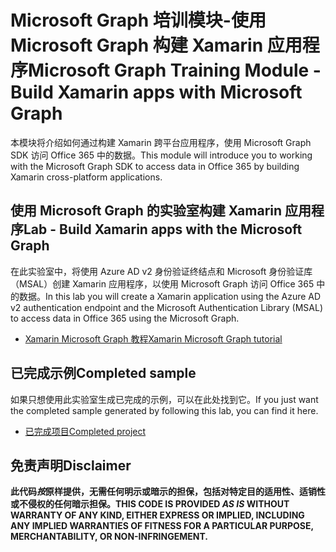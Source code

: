 # <a name="microsoft-graph-training-module---build-xamarin-apps-with-microsoft-graph"></a><span data-ttu-id="7c885-101">Microsoft Graph 培训模块-使用 Microsoft Graph 构建 Xamarin 应用程序</span><span class="sxs-lookup"><span data-stu-id="7c885-101">Microsoft Graph Training Module - Build Xamarin apps with Microsoft Graph</span></span>

<span data-ttu-id="7c885-102">本模块将介绍如何通过构建 Xamarin 跨平台应用程序，使用 Microsoft Graph SDK 访问 Office 365 中的数据。</span><span class="sxs-lookup"><span data-stu-id="7c885-102">This module will introduce you to working with the Microsoft Graph SDK to access data in Office 365 by building Xamarin cross-platform applications.</span></span>

## <a name="lab---build-xamarin-apps-with-the-microsoft-graph"></a><span data-ttu-id="7c885-103">使用 Microsoft Graph 的实验室构建 Xamarin 应用程序</span><span class="sxs-lookup"><span data-stu-id="7c885-103">Lab - Build Xamarin apps with the Microsoft Graph</span></span>

<span data-ttu-id="7c885-104">在此实验室中，将使用 Azure AD v2 身份验证终结点和 Microsoft 身份验证库（MSAL）创建 Xamarin 应用程序，以使用 Microsoft Graph 访问 Office 365 中的数据。</span><span class="sxs-lookup"><span data-stu-id="7c885-104">In this lab you will create a Xamarin application using the Azure AD v2 authentication endpoint and the Microsoft Authentication Library (MSAL) to access data in Office 365 using the Microsoft Graph.</span></span>

- [<span data-ttu-id="7c885-105">Xamarin Microsoft Graph 教程</span><span class="sxs-lookup"><span data-stu-id="7c885-105">Xamarin Microsoft Graph tutorial</span></span>](https://docs.microsoft.com/graph/tutorials/xamarin)

## <a name="completed-sample"></a><span data-ttu-id="7c885-106">已完成示例</span><span class="sxs-lookup"><span data-stu-id="7c885-106">Completed sample</span></span>

<span data-ttu-id="7c885-107">如果只想使用此实验室生成已完成的示例，可以在此处找到它。</span><span class="sxs-lookup"><span data-stu-id="7c885-107">If you just want the completed sample generated by following this lab, you can find it here.</span></span>

- [<span data-ttu-id="7c885-108">已完成项目</span><span class="sxs-lookup"><span data-stu-id="7c885-108">Completed project</span></span>](demo)

## <a name="disclaimer"></a><span data-ttu-id="7c885-109">免责声明</span><span class="sxs-lookup"><span data-stu-id="7c885-109">Disclaimer</span></span>

<span data-ttu-id="7c885-110">**此代码*按*原样提供，无需任何明示或暗示的担保，包括对特定目的适用性、适销性或不侵权的任何暗示担保。**</span><span class="sxs-lookup"><span data-stu-id="7c885-110">**THIS CODE IS PROVIDED *AS IS* WITHOUT WARRANTY OF ANY KIND, EITHER EXPRESS OR IMPLIED, INCLUDING ANY IMPLIED WARRANTIES OF FITNESS FOR A PARTICULAR PURPOSE, MERCHANTABILITY, OR NON-INFRINGEMENT.**</span></span>
